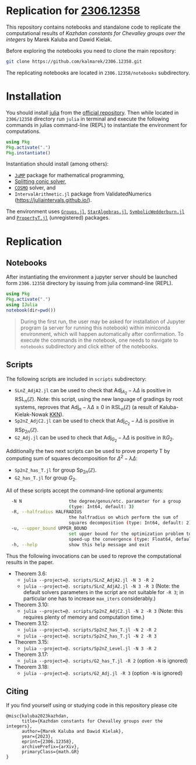 # Replication for [2306.12358](https://arxiv.org/abs/2306.12358)
This repository contains notebooks and standalone code to replicate the computational results of _Kazhdan constants for Chevalley groups over the integers_ by Marek Kaluba and Dawid Kielak.

Before exploring the notebooks you need to clone the main repository:

```bash
git clone https://github.com/kalmarek/2306.12358.git
```

The replicating notebooks are located in `2306.12358/notebooks` subdirectory.

# Installation

You should install [julia](https://julialang.org/) from the [official repository](https://julialang.org/downloads/). Then while located in `2306/12358` directory run `julia` in terminal and execute the following commands in julias command-line (REPL) to instantiate the environment for computations.

```julia
using Pkg
Pkg.activate(".")
Pkg.instantiate()
```

Instantiation should install (among others):

* [`JuMP`](https://jump.dev/) package for mathematical programming,
* [Splitting conic solver](https://github.com/cvxgrp/scs),
* [`COSMO`](https://github.com/oxfordcontrol/COSMO.jl) solver, and
* `IntervalArithmetic.jl` package from ValidatedNumerics (https://juliaintervals.github.io/).

The environment uses [`Groups.jl`](https://github.com/kalmarek/Groups.jl), [`StarAlgebras.jl`](https://github.com/kalmarek/StarAlgebras.jl/), [`SymbolicWedderburn.jl`](https://github.com/kalmarek/SymbolicWedderburn.jl/) and [`PropertyT.jl`](https://github.com/kalmarek/PropertyT.jl/) (unregistered) packages.

# Replication

## Notebooks

After instantiating the environment a jupyter server should be launched form `2306.12358` directory by issuing from julia command-line (REPL).

```julia
using Pkg
Pkg.activate(".")
using IJulia
notebook(dir=pwd())
```

> During the first run, the user may be asked for installation of Jupyter program (a server for running this notebook) within miniconda environment, which will happen automatically after confirmation. To execute the commands in the notebook, one needs to navigate to `notebooks` subdirectory and click either of the notebooks.

## Scripts

The following scripts are included in `scripts`  subdirectory:

* `SLnZ_AdjA2.jl` can be used to check that $\operatorname{Adj}_{A_2} - \lambda \Delta$ is positive in $\mathbb{R} \operatorname{SL}_{n}(\mathbb{Z})$. Note: this script, using the new language of gradings by root systems, reproves that $\operatorname{Adj}_n - \lambda \Delta \geqslant 0$ in $\mathbb{R} \operatorname{SL}_n(\mathbb{Z})$ (a result of Kaluba-Kielak-Nowak [KKN](https://arxiv.org/abs/1812.03456)).
* `Sp2nZ_AdjC2.jl` can be used to check that $\operatorname{Adj}_{C_2} - \lambda \Delta$ is positive in $\mathbb{R} \operatorname{Sp}_{2n}(\mathbb{Z})$.
* `G2_Adj.jl` can be used to check that $\operatorname{Adj}_{G_2} - \lambda \Delta$ is positive in $\mathbb{R} G_2$.

Additionally the two next scripts can be used to prove property T by computing sum of squares decomposition for $\Delta^2 - \lambda \Delta$:

* `Sp2nZ_has_T.jl` for group $\operatorname{Sp}_{2n}(\mathbb{Z})$.
* `G2_has_T.jl` for group $G_2$.

All of these scripts accept the command-line optional arguments:

```bash
  -N N                  the degree/genus/etc. parameter for a group
                        (type: Int64, default: 3)
  -R, --halfradius HALFRADIUS
                        the halfradius on which perform the sum of
                        squares decomposition (type: Int64, default: 2)
  -u, --upper_bound UPPER_BOUND
                        set upper bound for the optimization problem to
                        speed-up the convergence (type: Float64, default: Inf)
  -h, --help            show this help message and exit
```

Thus the following invocations can be used to reprove the computational results in the paper.

* Theorem 3.6:
  * `julia --project=@. scripts/SLnZ_AdjA2.jl -N 3 -R 2`
  * `julia --project=@. scripts/SLnZ_AdjA2.jl -N 3 -R 3` (Note: the default solvers parameters in the script are not suitable for `-R 3`; in particular one has to increase `max_iters` considerably.)
* Theorem 3.10:
  * `julia --project=@. scripts/Sp2nZ_AdjC2.jl -N 2 -R 3` (Note: this requires plenty of memory and computation time.)
* Theorem 3.12:
  * `julia --project=@. scripts/Sp2nZ_has_T.jl -N 2 -R 2`
  * `julia --project=@. scripts/Sp2nZ_has_T.jl -N 2 -R 3`
* Theorem 3.15:
  * `julia --project=@. scripts/Sp2nZ_Level.jl -N 3 -R 2`
* Theorem 3.17:
  * `julia --project=@. scripts/G2_has_T.jl -R 2` (option `-N` is ignored)
* Theorem 3.18:
  * `julia --project=@. scripts/G2_Adj.jl -R 3` (option `-N` is ignored)

## Citing



If you find yourself using or studying code in this repository please cite

```
@misc{kaluba2023kazhdan,
      title={Kazhdan constants for Chevalley groups over the integers}, 
      author={Marek Kaluba and Dawid Kielak},
      year={2023},
      eprint={2306.12358},
      archivePrefix={arXiv},
      primaryClass={math.GR}
}
```

